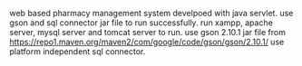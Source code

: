 web based pharmacy management system develpoed with java servlet.
use gson and sql connector jar file to run successfully.
run xampp, apache server, mysql server and tomcat server to run.
use gson 2.10.1 jar file from https://repo1.maven.org/maven2/com/google/code/gson/gson/2.10.1/
use platform independent sql connector.
